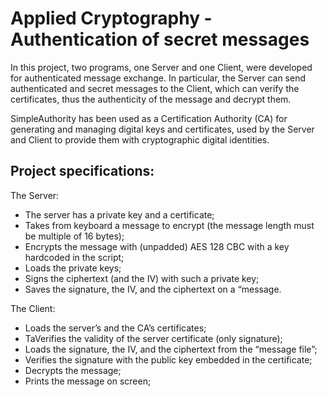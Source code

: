 # Applied Cryptography - Authentication of secret messages

In this project, two programs, one Server and one Client, were developed for authenticated message exchange.
In particular, the Server can send authenticated and secret messages to the Client, which can verify the certificates, thus the authenticity of the message and decrypt them.

SimpleAuthority has been used as a Certification Authority (CA) for generating and managing digital keys and certificates, used by the Server and Client to provide them with cryptographic digital identities.

## Project specifications:

The Server:
- The server has a private key and a certificate;<br>
- Takes from keyboard a message to encrypt (the message length must be multiple of 16 bytes);<br>
- Encrypts the message with (unpadded) AES 128 CBC with a key hardcoded in the script;<br>
- Loads the private keys;<br>
- Signs the ciphertext (and the IV) with such a private key;<br>
- Saves the signature, the IV, and the ciphertext on a “message.<br>

The Client:
- Loads the server’s and the CA’s certificates;<br>
- TaVerifies the validity of the server certificate (only signature);<br>
- Loads the signature, the IV, and the ciphertext from the “message file”;<br>
- Verifies the signature with the public key embedded in the certificate;<br>
- Decrypts the message;<br>
- Prints the message on screen;<br>
